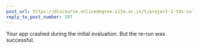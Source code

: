 ```yaml
---
post_url: https://discourse.onlinedegree.iitm.ac.in/t/project-2-tds-solver-discussion-thread/169029/400
reply_to_post_number: 397
---
```

Your app crashed during the initial evaluation. But the re-run was successful.
